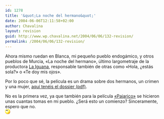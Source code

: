 ```yaml
---
id: 1278
title: '&quot;La noche del hermano&quot;'
date: 2004-06-06T12:11:58+02:00
author: Chavalina
layout: revision
guid: http://www.wp.chavalina.net/2004/06/06/132-revision/
permalink: /2004/06/06/132-revision/
---
```

Ahora mismo ruedan en Blanca, mi pequeño pueblo endogámico, y otros pueblos de Murcia, «La noche del hermano», último largometraje de la productora <a href=http://www.la-iguana.com/HTML/principal.htm target=′_blank′>La Iguana</a>, responsable también de otras como «Hola, ¿estás sola?» o «Te doy mis ojos».

Por lo poco que sé, la película es un drama sobre dos hermanos, un crimen y una mujer, <a href=http://www.la-iguana.com/html/LANOCHEDOSSIER.PDF target=′_blank′>aquí tenéis el dossier (pdf)</a>.

No es la primera vez, ya que también para la película <a href=http://www.zinema.com/pelicula/1998/pajarico.htm target=′_blank′>«Pajarico»</a> se hicieron unas cuantas tomas en mi pueblo. ¿Será esto un comienzo? Sinceramente, espero que no.  
![](/imagenes/emoticonos/pensativo.gif)